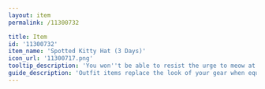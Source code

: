 ```yaml
---
layout: item
permalink: /11300732

title: Item
id: '11300732'
item_name: 'Spotted Kitty Hat (3 Days)'
icon_url: '11300717.png'
tooltip_description: 'You won''t be able to resist the urge to meow at others when wearing this adorable kitty hat. Expires after 3 days.'
guide_description: 'Outfit items replace the look of your gear when equipped.'
---
```

